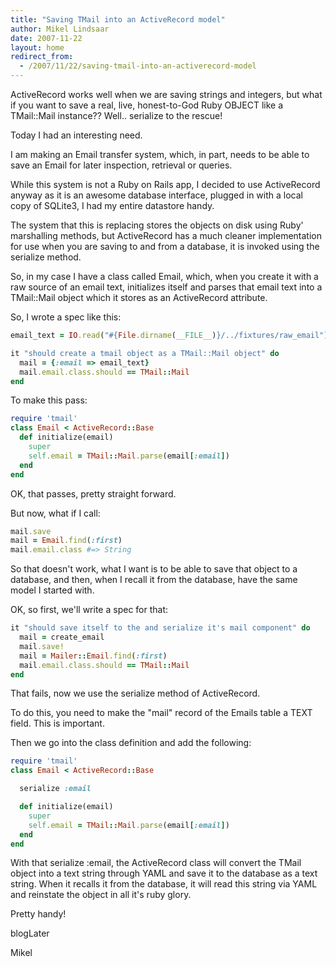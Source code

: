 ```yaml
---
title: "Saving TMail into an ActiveRecord model"
author: Mikel Lindsaar
date: 2007-11-22
layout: home
redirect_from:
  - /2007/11/22/saving-tmail-into-an-activerecord-model
---
```

ActiveRecord works well when we are saving strings and integers, but
what if you want to save a real, live, honest-to-God Ruby OBJECT like a
TMail::Mail instance?? Well.. serialize to the rescue!

Today I had an interesting need.

I am making an Email transfer system, which, in part, needs to be able
to save an Email for later inspection, retrieval or queries.

While this system is not a Ruby on Rails app, I decided to use
ActiveRecord anyway as it is an awesome database interface, plugged in
with a local copy of SQLite3, I had my entire datastore handy.

The system that this is replacing stores the objects on disk using Ruby'
marshalling methods, but ActiveRecord has a much cleaner implementation
for use when you are saving to and from a database, it is invoked using
the serialize method.

So, in my case I have a class called Email, which, when you create it
with a raw source of an email text, initializes itself and parses that
email text into a TMail::Mail object which it stores as an ActiveRecord
attribute.

So, I wrote a spec like this:

``` ruby
email_text = IO.read("#{File.dirname(__FILE__)}/../fixtures/raw_email")

it "should create a tmail object as a TMail::Mail object" do
  mail = {:email => email_text}
  mail.email.class.should == TMail::Mail
end
```

To make this pass:

``` ruby
require 'tmail'
class Email < ActiveRecord::Base
  def initialize(email)
    super
    self.email = TMail::Mail.parse(email[:email])
  end
end
```

OK, that passes, pretty straight forward.

But now, what if I call:

``` ruby
mail.save
mail = Email.find(:first)
mail.email.class #=> String
```

So that doesn't work, what I want is to be able to save that object to a
database, and then, when I recall it from the database, have the same
model I started with.

OK, so first, we'll write a spec for that:

``` ruby
it "should save itself to the and serialize it's mail component" do
  mail = create_email
  mail.save!
  mail = Mailer::Email.find(:first)
  mail.email.class.should == TMail::Mail
end
```

That fails, now we use the serialize method of ActiveRecord.

To do this, you need to make the "mail" record of the Emails table a
TEXT field. This is important.

Then we go into the class definition and add the following:

``` ruby
require 'tmail'
class Email < ActiveRecord::Base

  serialize :email

  def initialize(email)
    super
    self.email = TMail::Mail.parse(email[:email])
  end
end
```

With that serialize :email, the ActiveRecord class will convert the
TMail object into a text string through YAML and save it to the database
as a text string. When it recalls it from the database, it will read
this string via YAML and reinstate the object in all it's ruby glory.

Pretty handy!

blogLater

Mikel
